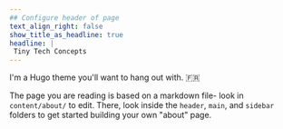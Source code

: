 ```yaml
---
## Configure header of page
text_align_right: false
show_title_as_headline: true
headline: |
 Tiny Tech Concepts
---
```


<!-- this is a subheadline -->
I'm a Hugo theme you'll want to hang out with. :fr: 

The page you are reading is based on a markdown file- look in `content/about/` to edit. There, look inside the `header`, `main`, and `sidebar` folders to get started building your own "about" page.
